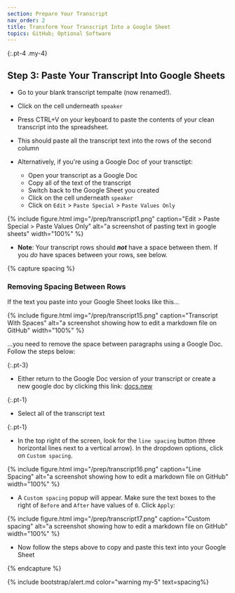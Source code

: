 ```yaml
---
section: Prepare Your Transcript
nav_order: 2
title: Transform Your Transcript Into a Google Sheet
topics: GitHub; Optional Software
---
```




{:.pt-4 .my-4}
## Step 3: Paste Your Transcript Into Google Sheets

- Go to your blank transcript tempalte (now renamed!). 

- Click on the cell underneath `speaker` 

- Press CTRL+V on your keyboard to paste the contents of your clean transcript into the spreadsheet. 

- This should paste all the transcript text into the rows of the second column

- Alternatively, if you're using a Google Doc of your transctipt: 
    - Open your transcript as a Google Doc
    - Copy all of the text of the transcript
    - Switch back to the Google Sheet you created
    - Click on the cell underneath `speaker` 
    - Click on `Edit` > `Paste Special` > `Paste Values Only`

{% include figure.html img="/prep/transcript1.png" caption="Edit > Paste Special > Paste Values Only" alt="a screenshot of pasting text in google sheets" width="100%" %}

- **Note**: Your transcript rows should ***not*** have a space between them. If you *do* have spaces between your rows, see below.

{% capture spacing %}
### Removing Spacing Between Rows

If the text you paste into your Google Sheet looks like this...

{% include figure.html img="/prep/transcript15.png" caption="Transcript With Spaces" alt="a screenshot showing how to edit a markdown file on GitHub" width="100%" %}

...you need to remove the space between paragraphs using a Google Doc. Follow the steps below:

{:.pt-3}
- Either return to the Google Doc version of your transcript or create a new google doc by clicking this link: [docs.new](https://docs.new)

{:.pt-1}
- Select all of the transcript text

{:.pt-1}
- In the top right of the screen, look for the `line spacing` button (three horizontal lines next to a vertical arrow). In the dropdown options, click on `Custom spacing`.

{% include figure.html img="/prep/transcript16.png" caption="Line Spacing" alt="a screenshot showing how to edit a markdown file on GitHub" width="100%" %}

- A `Custom spacing` popup will appear. Make sure the text boxes to the right of `Before` and `After` have values of `0`. Click `Apply`:

{% include figure.html img="/prep/transcript17.png" caption="Custom spacing" alt="a screenshot showing how to edit a markdown file on GitHub" width="100%" %}

- Now follow the steps above to copy and paste this text into your Google Sheet

{% endcapture %}

{% include bootstrap/alert.md color="warning my-5" text=spacing%}
